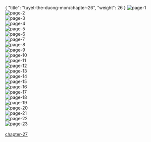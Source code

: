 { "title": "tuyet-the-duong-mon/chapter-26", "weight": 26 }
<img src="tuyet-the-duong-mon_0026_01-0abe8a409e99106179a5d5b661b7493f.webp" alt="page-1" origin="http://1.bp.blogspot.com/-TkcJQulhuns/VNWk2AOjX2I/AAAAAAAAVoU/j_zl-bY-3wc/s0/Dau-La-Dai-Luc-2-Chapter-25-P-2.jpg?imgmax=0"><br/>
<img src="tuyet-the-duong-mon_0026_02-3298efb6d5718429f9d7c50a8d8ae5e2.webp" alt="page-2" origin="http://1.bp.blogspot.com/-HhQxVfXN8kA/VNWk3TEco7I/AAAAAAAAVoc/zP7r1SFpH6w/s0/Dau-La-Dai-Luc-2-Chapter-25-P-3.jpg?imgmax=0"><br/>
<img src="tuyet-the-duong-mon_0026_03-f6047cc720257d2d64a443fd98eae752.webp" alt="page-3" origin="http://1.bp.blogspot.com/-nmDC8_8i9vg/VNWk4M_zTKI/AAAAAAAAVok/q6ouoIgBjHI/s0/Dau-La-Dai-Luc-2-Chapter-25-P-4.jpg?imgmax=0"><br/>
<img src="tuyet-the-duong-mon_0026_04-05c28e81f35307db3e9e5c3d42df65ab.webp" alt="page-4" origin="http://1.bp.blogspot.com/-5mKNU77uu_0/VNWk5Z7-G5I/AAAAAAAAVos/3L5s5O0I9aE/s0/Dau-La-Dai-Luc-2-Chapter-25-P-5.jpg?imgmax=0"><br/>
<img src="tuyet-the-duong-mon_0026_05-ec171b5585aa69a4c316f48e9bbc57e4.webp" alt="page-5" origin="http://1.bp.blogspot.com/-s5VdRhTZDFY/VNWk6QDFBsI/AAAAAAAAVo0/cE8oZftupBc/s0/Dau-La-Dai-Luc-2-Chapter-25-P-6.jpg?imgmax=0"><br/>
<img src="tuyet-the-duong-mon_0026_06-ea9178f54ff62ef1e485693176322b76.webp" alt="page-6" origin="http://1.bp.blogspot.com/-bsvOHZdR0G4/VNWk7UKjpaI/AAAAAAAAVo8/j2lRt2cWYzY/s0/Dau-La-Dai-Luc-2-Chapter-25-P-7.jpg?imgmax=0"><br/>
<img src="tuyet-the-duong-mon_0026_07-83eed2e021d91dc651ed621d0dee6208.webp" alt="page-7" origin="http://1.bp.blogspot.com/-l7Qc_Aey2G0/VNWk8rQd7GI/AAAAAAAAVpE/S2Ltj0XtWzg/s0/Dau-La-Dai-Luc-2-Chapter-25-P-8.jpg?imgmax=0"><br/>
<img src="tuyet-the-duong-mon_0026_08-a01c39ecdcc855a38c13cc71dc1b4938.webp" alt="page-8" origin="http://1.bp.blogspot.com/-5fHairR2LDA/VNWk9mNE8KI/AAAAAAAAVpM/SNdluB1soYo/s0/Dau-La-Dai-Luc-2-Chapter-25-P-9.jpg?imgmax=0"><br/>
<img src="tuyet-the-duong-mon_0026_09-649e95bed42821f9095f3122eb0b6f17.webp" alt="page-9" origin="http://1.bp.blogspot.com/-NxMXYvmics0/VNWk-ynd9uI/AAAAAAAAVpU/RjbbxCaT9vA/s0/Dau-La-Dai-Luc-2-Chapter-25-P-10.jpg?imgmax=0"><br/>
<img src="tuyet-the-duong-mon_0026_10-dfbf9ad1a8ca7de7c2cc8e6e18e98338.webp" alt="page-10" origin="http://1.bp.blogspot.com/-7G_VUV2RNf4/VNWlAPgMx-I/AAAAAAAAVpc/xXrJr19tGBM/s0/Dau-La-Dai-Luc-2-Chapter-25-P-11.jpg?imgmax=0"><br/>
<img src="tuyet-the-duong-mon_0026_11-c431642306be9f74d1ca3b0f18c0f9ab.webp" alt="page-11" origin="http://1.bp.blogspot.com/-2ACOLqKLFvE/VNWlBIVaseI/AAAAAAAAVpk/hX3b3kTMS8s/s0/Dau-La-Dai-Luc-2-Chapter-25-P-12.jpg?imgmax=0"><br/>
<img src="tuyet-the-duong-mon_0026_12-b7a49fa9694a427963b17c07c64a13ca.webp" alt="page-12" origin="http://1.bp.blogspot.com/-NQBGmIebOkc/VNWlCXe--RI/AAAAAAAAVps/nPwMOM56xt8/s0/Dau-La-Dai-Luc-2-Chapter-25-P-13.jpg?imgmax=0"><br/>
<img src="tuyet-the-duong-mon_0026_13-14ef051a2e3fa7b3eb616f5d2d014f94.webp" alt="page-13" origin="http://1.bp.blogspot.com/-Rp324SDudDA/VNWlDroSGdI/AAAAAAAAVp0/DV99UQ2iMms/s0/Dau-La-Dai-Luc-2-Chapter-25-P-14.jpg?imgmax=0"><br/>
<img src="tuyet-the-duong-mon_0026_14-ef06e940da23c90ed03e4bb00240a484.webp" alt="page-14" origin="http://1.bp.blogspot.com/-Kq3JSARSRYk/VNWlErcbDdI/AAAAAAAAVp8/bS6aB8ho6yw/s0/Dau-La-Dai-Luc-2-Chapter-25-P-15.jpg?imgmax=0"><br/>
<img src="tuyet-the-duong-mon_0026_15-d26ec7806ddc0c59b8b727ed4d8d50ad.webp" alt="page-15" origin="http://1.bp.blogspot.com/-9ngvyUxm0u8/VNWlF5wxKlI/AAAAAAAAVqE/pXckjxnHuZM/s0/Dau-La-Dai-Luc-2-Chapter-25-P-16.jpg?imgmax=0"><br/>
<img src="tuyet-the-duong-mon_0026_16-3102fdd063fd444465c0277feb135ccd.webp" alt="page-16" origin="http://1.bp.blogspot.com/-_bnJoFr7Ec0/VNWlG0lCdPI/AAAAAAAAVqM/o9avjFy9L7s/s0/Dau-La-Dai-Luc-2-Chapter-25-P-17.jpg?imgmax=0"><br/>
<img src="tuyet-the-duong-mon_0026_17-19fb4a5e861fe328f22025591bc36942.webp" alt="page-17" origin="http://1.bp.blogspot.com/-bHIrSBkAbKs/VNWlIEkWytI/AAAAAAAAVqU/XpD6-eQDauk/s0/Dau-La-Dai-Luc-2-Chapter-25-P-18.jpg?imgmax=0"><br/>
<img src="tuyet-the-duong-mon_0026_18-ee35ad2bf79b536dd50a1f67a1cee388.webp" alt="page-18" origin="http://1.bp.blogspot.com/-rWiM5B0m1jQ/VNWlJR2bs-I/AAAAAAAAVqc/BSmR4wHibeU/s0/Dau-La-Dai-Luc-2-Chapter-25-P-19.jpg?imgmax=0"><br/>
<img src="tuyet-the-duong-mon_0026_19-c45b070abcf257eec27c2f69a37cc42f.webp" alt="page-19" origin="http://1.bp.blogspot.com/-IX-asg1o5vM/VNWlKebs1eI/AAAAAAAAVqk/ciVOa56YM8A/s0/Dau-La-Dai-Luc-2-Chapter-25-P-20.jpg?imgmax=0"><br/>
<img src="tuyet-the-duong-mon_0026_20-e9fff773612029c0a6b579d435a44dda.webp" alt="page-20" origin="http://1.bp.blogspot.com/-p0pISjlqngA/VNWlLWwtiiI/AAAAAAAAVqs/8TJMClpnL18/s0/Dau-La-Dai-Luc-2-Chapter-25-P-21.jpg?imgmax=0"><br/>
<img src="tuyet-the-duong-mon_0026_21-9945aec3a7ab0c4437faa1472acbca00.webp" alt="page-21" origin="http://1.bp.blogspot.com/-HmRZ7zeVUZg/VNWlMTrxiuI/AAAAAAAAVq0/FvpwvM3qvd8/s0/Dau-La-Dai-Luc-2-Chapter-25-P-22.jpg?imgmax=0"><br/>
<img src="tuyet-the-duong-mon_0026_22-976caaf97706b5d7ee0cbb6211d56e5f.webp" alt="page-22" origin="http://1.bp.blogspot.com/-cnqvOC9mCsI/VNWlNVHqZII/AAAAAAAAVq8/0KY_cG0J1AM/s0/Dau-La-Dai-Luc-2-Chapter-25-P-23.jpg?imgmax=0"><br/>
<img src="tuyet-the-duong-mon_0026_23-d4f4c1b718c95942ea03d1b5d9c891f8.webp" alt="page-23" origin="http://1.bp.blogspot.com/-IEIxbuDpfyk/VNWlOXHvc2I/AAAAAAAAVrE/Dtpx-LF5W18/s0/Dau-La-Dai-Luc-2-Chapter-25-P-24.jpg?imgmax=0"><br/>
<br/><a class="nextchap" href="/tuyet-the-duong-mon/chapter-27">chapter-27</a>
